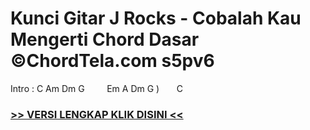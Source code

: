 
 # Kunci Gitar J Rocks - Cobalah Kau Mengerti Chord Dasar ©ChordTela.com s5pv6


Intro : C Am Dm G         Em A Dm G )       C

###  <a href="https://shortlighzx.web.app?sq=Kunci Gitar J Rocks - Cobalah Kau Mengerti Chord Dasar ©ChordTela.com"> >> VERSI LENGKAP KLIK DISINI << </a>
